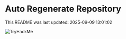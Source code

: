 # Auto Regenerate Repository

This README was last updated: 2025-09-09 13:01:02

 ![TryHackMe](https://tryhackme.com/badge/533634)